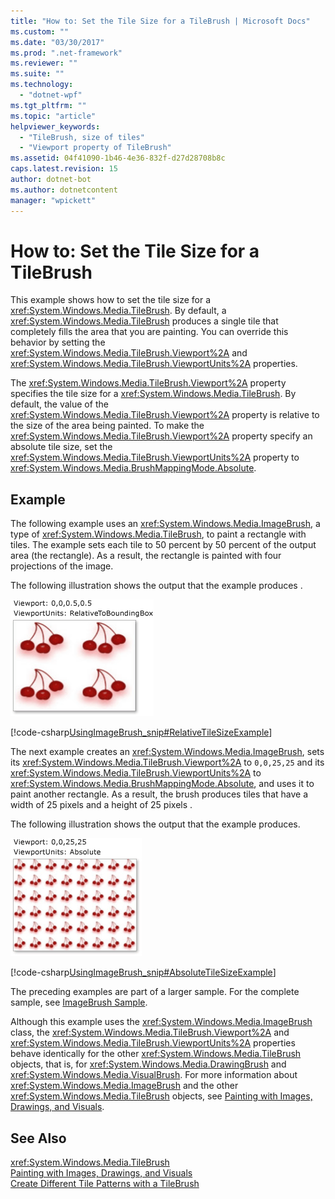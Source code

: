 ```yaml
---
title: "How to: Set the Tile Size for a TileBrush | Microsoft Docs"
ms.custom: ""
ms.date: "03/30/2017"
ms.prod: ".net-framework"
ms.reviewer: ""
ms.suite: ""
ms.technology: 
  - "dotnet-wpf"
ms.tgt_pltfrm: ""
ms.topic: "article"
helpviewer_keywords: 
  - "TileBrush, size of tiles"
  - "Viewport property of TileBrush"
ms.assetid: 04f41090-1b46-4e36-832f-d27d28708b8c
caps.latest.revision: 15
author: dotnet-bot
ms.author: dotnetcontent
manager: "wpickett"
---
```

# How to: Set the Tile Size for a TileBrush
This example shows how to set the tile size for a              <xref:System.Windows.Media.TileBrush>. By default, a              <xref:System.Windows.Media.TileBrush> produces a single tile that completely fills the area that you are painting. You can override this behavior by setting the              <xref:System.Windows.Media.TileBrush.Viewport%2A> and              <xref:System.Windows.Media.TileBrush.ViewportUnits%2A> properties.  
  
 The              <xref:System.Windows.Media.TileBrush.Viewport%2A> property specifies the tile size for a              <xref:System.Windows.Media.TileBrush>. By default, the value of the              <xref:System.Windows.Media.TileBrush.Viewport%2A> property is relative to the size of the area being painted. To make the              <xref:System.Windows.Media.TileBrush.Viewport%2A> property specify an absolute tile size, set the              <xref:System.Windows.Media.TileBrush.ViewportUnits%2A> property to              <xref:System.Windows.Media.BrushMappingMode.Absolute>.  
  
## Example  
 The following example uses an <xref:System.Windows.Media.ImageBrush>, a type of <xref:System.Windows.Media.TileBrush>, to paint a rectangle with tiles. The example sets each tile to  50 percent by 50 percent of the output area (the rectangle). As a result, the rectangle is painted with four projections of the image.  
  
 The following illustration shows the output that                      the example                      produces                     .  
  
 ![Example of tiling with an image brush](../../../../docs/framework/wpf/graphics-multimedia/media/0.png "0")  
  
 [!code-csharp[UsingImageBrush_snip#RelativeTileSizeExample](../../../../samples/snippets/csharp/VS_Snippets_Wpf/UsingImageBrush_snip/CSharp/TileSizeExample.cs#relativetilesizeexample)]  
  
 The next example creates an <xref:System.Windows.Media.ImageBrush>, sets its <xref:System.Windows.Media.TileBrush.Viewport%2A> to `0,0,25,25` and its <xref:System.Windows.Media.TileBrush.ViewportUnits%2A> to <xref:System.Windows.Media.BrushMappingMode.Absolute>, and uses it to paint another rectangle. As a result, the brush produces tiles that have a width of 25  pixels and a height of 25 pixels .  
  
 The following illustration shows the output that the example produces.  
  
 ![A tiled TileBrush with a Viewport of 0,0,0.25,0.25](../../../../docs/framework/wpf/graphics-multimedia/media/25x25viewport.png "25x25viewport")  
  
 [!code-csharp[UsingImageBrush_snip#AbsoluteTileSizeExample](../../../../samples/snippets/csharp/VS_Snippets_Wpf/UsingImageBrush_snip/CSharp/TileSizeExample.cs#absolutetilesizeexample)]  
  
 The preceding examples are part of a larger sample. For the complete sample, see                      [ImageBrush Sample](http://go.microsoft.com/fwlink/?LinkID=160005).  
  
 Although this example uses the <xref:System.Windows.Media.ImageBrush> class, the <xref:System.Windows.Media.TileBrush.Viewport%2A> and <xref:System.Windows.Media.TileBrush.ViewportUnits%2A> properties behave identically for the other <xref:System.Windows.Media.TileBrush> objects, that is, for <xref:System.Windows.Media.DrawingBrush> and <xref:System.Windows.Media.VisualBrush>. For more information about <xref:System.Windows.Media.ImageBrush> and the other <xref:System.Windows.Media.TileBrush> objects, see [Painting with Images, Drawings, and Visuals](../../../../docs/framework/wpf/graphics-multimedia/painting-with-images-drawings-and-visuals.md).  
  
## See Also  
 <xref:System.Windows.Media.TileBrush>   
 [Painting with Images, Drawings, and Visuals](../../../../docs/framework/wpf/graphics-multimedia/painting-with-images-drawings-and-visuals.md)   
 [Create Different Tile Patterns with a TileBrush](../../../../docs/framework/wpf/graphics-multimedia/how-to-create-different-tile-patterns-with-a-tilebrush.md)